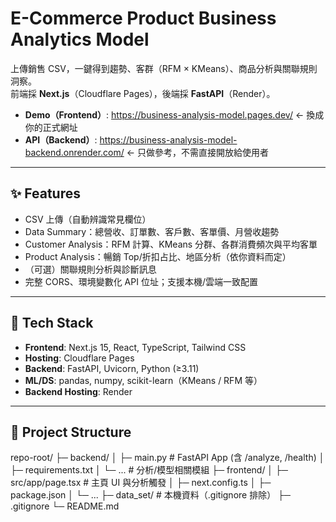 # E-Commerce Product Business Analytics Model

上傳銷售 CSV，一鍵得到趨勢、客群（RFM × KMeans）、商品分析與關聯規則洞察。  
前端採 **Next.js**（Cloudflare Pages），後端採 **FastAPI**（Render）。

- **Demo（Frontend）**: <https://business-analysis-model.pages.dev/>  ← 換成你的正式網址
- **API（Backend）**: <https://business-analysis-model-backend.onrender.com/>  ← 只做參考，不需直接開放給使用者

---

## ✨ Features

- CSV 上傳（自動辨識常見欄位）
- Data Summary：總營收、訂單數、客戶數、客單價、月營收趨勢
- Customer Analysis：RFM 計算、KMeans 分群、各群消費頻次與平均客單
- Product Analysis：暢銷 Top/折扣占比、地區分析（依你資料而定）
- （可選）關聯規則分析與診斷訊息
- 完整 CORS、環境變數化 API 位址；支援本機/雲端一致配置

---

## 🧱 Tech Stack

- **Frontend**: Next.js 15, React, TypeScript, Tailwind CSS
- **Hosting**: Cloudflare Pages
- **Backend**: FastAPI, Uvicorn, Python (≥3.11)
- **ML/DS**: pandas, numpy, scikit-learn（KMeans / RFM 等）
- **Backend Hosting**: Render

---

## 📂 Project Structure
repo-root/
├─ backend/
│ ├─ main.py # FastAPI App (含 /analyze, /health)
│ ├─ requirements.txt
│ └─ ... # 分析/模型相關模組
├─ frontend/
│ ├─ src/app/page.tsx # 主頁 UI 與分析觸發
│ ├─ next.config.ts
│ ├─ package.json
│ └─ ...
├─ data_set/ # 本機資料（.gitignore 排除）
├─ .gitignore
└─ README.md
